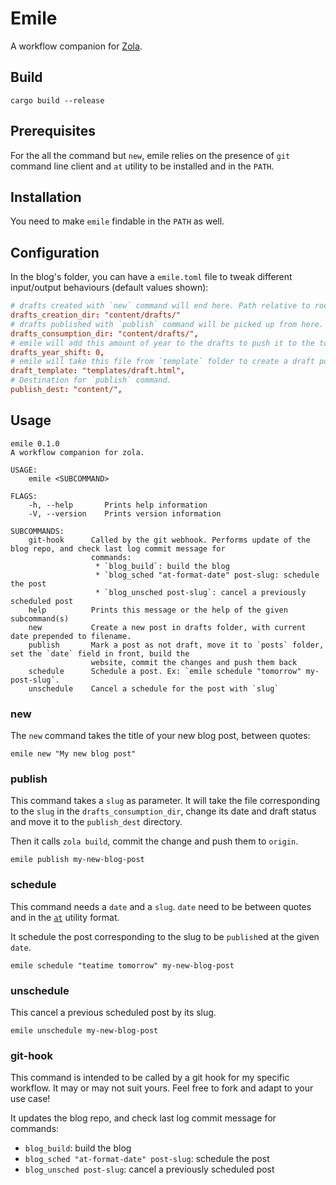 # Emile

A workflow companion for [Zola](https://getzola.org).

## Build

`cargo build --release`

## Prerequisites

For the all the command but `new`, emile relies on the presence of `git` command line
client and `at` utility to be installed and in the `PATH`.

## Installation

You need to make `emile` findable in the `PATH` as well.

## Configuration

In the blog's folder, you can have a `emile.toml` file to tweak different input/output
behaviours (default values shown): 

```toml
# drafts created with `new` command will end here. Path relative to root of the blog.
drafts_creation_dir: "content/drafts/"
# drafts published with `publish` command will be picked up from here. Path relative to root of the blog.
drafts_consumption_dir: "content/drafts/",
# emile will add this amount of year to the drafts to push it to the top of the list
drafts_year_shift: 0,
# emile will take this file from `template` folder to create a draft post by adding `title`, `date` and `draft = true` in the frontmatter 
draft_template: "templates/draft.html",
# Destination for `publish` command.
publish_dest: "content/",
```

## Usage

```
emile 0.1.0
A workflow companion for zola.

USAGE:
    emile <SUBCOMMAND>

FLAGS:
    -h, --help       Prints help information
    -V, --version    Prints version information

SUBCOMMANDS:
    git-hook      Called by the git webhook. Performs update of the blog repo, and check last log commit message for
                  commands:
                   * `blog_build`: build the blog
                   * `blog_sched "at-format-date" post-slug: schedule the post
                   * `blog_unsched post-slug`: cancel a previously scheduled post
    help          Prints this message or the help of the given subcommand(s)
    new           Create a new post in drafts folder, with current date prepended to filename.
    publish       Mark a post as not draft, move it to `posts` folder, set the `date` field in front, build the
                  website, commit the changes and push them back
    schedule      Schedule a post. Ex: `emile schedule "tomorrow" my-post-slug`.
    unschedule    Cancel a schedule for the post with `slug`
```

### new

The `new` command takes the title of your new blog post, between quotes:
```
emile new "My new blog post"
```

### publish

This command takes a `slug` as parameter. It will take the file corresponding to the
`slug` in the `drafts_consumption_dir`, change its date and draft status and move it to
the `publish_dest` directory.

Then it calls `zola build`, commit the change and push them to `origin`.

```
emile publish my-new-blog-post
```

### schedule

This command needs a `date` and a `slug`. `date` need to be between quotes and in the
[`at`](https://linux.die.net/man/1/at) utility format.

It schedule the post corresponding to the slug to be `publish`ed at the given `date`.

```
emile schedule "teatime tomorrow" my-new-blog-post
```

### unschedule

This cancel a previous scheduled post by its slug.

```
emile unschedule my-new-blog-post
```

### git-hook

This command is intended to be called by a git hook for my specific workflow. It may or
may not suit yours. Feel free to fork and adapt to your use case!

It updates the blog repo, and check last log commit message for commands: 
- `blog_build`: build the blog 
- `blog_sched "at-format-date" post-slug`: schedule the post 
- `blog_unsched post-slug`: cancel a previously scheduled post

